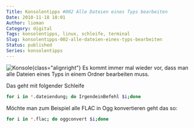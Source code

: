 ```yaml
---
Title: Konsolentipps #002 Alle Dateien eines Typs bearbeiten
Date: 2010-11-18 18:01
Author: lioman
Category: digital
Tags: konsolentipps, linux, schleife, terminal
Slug: konsolentipps-002-alle-dateien-eines-typs-bearbeiten
Status: published
Series: konsolentipps
---
```


![Konsole]({static}/images/Konsole-300x213.png){class="alignright"}
Es kommt immer mal wieder vor, dass man alle Dateien eines Typs in einem Ordner bearbeiten muss.

Das geht mit folgender Schleife

```bash
for i in *.dateiendung; do IrgendeinBefehl $i;done
```

Möchte man zum Beispiel alle FLAC in Ogg konvertieren geht das so:

```bash
for i in *.flac; do oggconvert $i;done
```
